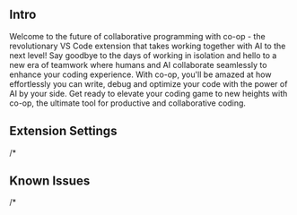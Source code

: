 ## Intro

Welcome to the future of collaborative programming with co-op - the revolutionary VS Code extension that takes working together with AI to the next level! Say goodbye to the days of working in isolation and hello to a new era of teamwork where humans and AI collaborate seamlessly to enhance your coding experience. With co-op, you'll be amazed at how effortlessly you can write, debug and optimize your code with the power of AI by your side. Get ready to elevate your coding game to new heights with co-op, the ultimate tool for productive and collaborative coding.

## Extension Settings

/\*

## Known Issues

/\*
